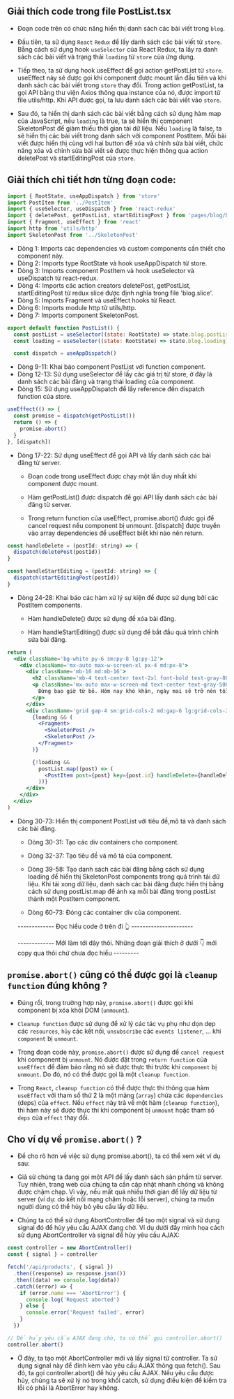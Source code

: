 ## Giải thích code trong file PostList.tsx

- Đoạn code trên có chức năng hiển thị danh sách các bài viết trong `blog`.

- Đầu tiên, ta sử dụng `React` `Redux` để lấy danh sách các bài viết từ `store`. Bằng cách sử dụng hook `useSelector` của React Redux, ta lấy ra danh sách các bài viết và trạng thái `loading` từ `store` của ứng dụng.

- Tiếp theo, ta sử dụng hook useEffect để gọi action getPostList từ `store`. useEffect này sẽ được gọi khi component được mount lần đầu tiên và khi danh sách các bài viết trong `store` thay đổi. Trong action getPostList, ta gọi API bằng thư viện Axios thông qua instance của nó, được import từ file utils/http. Khi API được gọi, ta lưu danh sách các bài viết vào `store`.

- Sau đó, ta hiển thị danh sách các bài viết bằng cách sử dụng hàm map của JavaScript, nếu `loading` là true, ta sẽ hiển thị component SkeletonPost để giảm thiểu thời gian tải dữ liệu. Nếu `loading` là false, ta sẽ hiển thị các bài viết trong danh sách với component PostItem. Mỗi bài viết được hiển thị cùng với hai button để xóa và chỉnh sửa bài viết, chức năng xóa và chỉnh sửa bài viết sẽ được thực hiện thông qua action deletePost và startEditingPost của `store`.

## Giải thích chi tiết hơn từng đoạn code:

```jsx
import { RootState, useAppDispatch } from 'store'
import PostItem from '../PostItem'
import { useSelector, useDispatch } from 'react-redux'
import { deletePost, getPostList, startEditingPost } from 'pages/blog/blog.slice'
import { Fragment, useEffect } from 'react'
import http from 'utils/http'
import SkeletonPost from '../SkeletonPost'
```

- Dòng 1: Imports các dependencies và custom components cần thiết cho component này.
- Dòng 2: Imports type RootState và hook useAppDispatch từ store.
- Dòng 3: Imports component PostItem và hook useSelector và useDispatch từ react-redux.
- Dòng 4: Imports các action creators deletePost, getPostList, startEditingPost từ redux slice được định nghĩa trong file 'blog.slice'.
- Dòng 5: Imports Fragment và useEffect hooks từ React.
- Dòng 6: Imports module http từ utils/http.
- Dòng 7: Imports component SkeletonPost.

```jsx
export default function PostList() {
  const postList = useSelector((state: RootState) => state.blog.postList)
  const loading = useSelector((state: RootState) => state.blog.loading)

  const dispatch = useAppDispatch()
```

- Dòng 9-11: Khai báo component PostList với function component.
- Dòng 12-13: Sử dụng useSelector để lấy các giá trị từ store, ở đây là danh sách các bài đăng và trạng thái loading của component.
- Dòng 15: Sử dụng useAppDispatch để lấy reference đến dispatch function của store.

```jsx
useEffect(() => {
  const promise = dispatch(getPostList())
  return () => {
    promise.abort()
  }
}, [dispatch])
```

- Dòng 17-22: Sử dụng useEffect để gọi API và lấy danh sách các bài đăng từ server.

  - Đoạn code trong useEffect được chạy một lần duy nhất khi component được mount.

  - Hàm getPostList() được dispatch để gọi API lấy danh sách các bài đăng từ server.

  - Trong return function của useEffect, promise.abort() được gọi để cancel request nếu component bị unmount.
    [dispatch] được truyền vào array dependencies để useEffect biết khi nào nên return.

```jsx
const handleDelete = (postId: string) => {
  dispatch(deletePost(postId))
}

const handleStartEditing = (postId: string) => {
  dispatch(startEditingPost(postId))
}
```

- Dòng 24-28: Khai báo các hàm xử lý sự kiện để được sử dụng bởi các PostItem components.

  - Hàm handleDelete() được sử dụng để xóa bài đăng.

  - Hàm handleStartEditing() được sử dụng để bắt đầu quá trình chỉnh sửa bài đăng.

```jsx
return (
  <div className='bg-white py-6 sm:py-8 lg:py-12'>
    <div className='mx-auto max-w-screen-xl px-4 md:px-8'>
      <div className='mb-10 md:mb-16'>
        <h2 className='mb-4 text-center text-2xl font-bold text-gray-800 md:mb-6 lg:text-3xl'>Được Dev Blog</h2>
        <p className='mx-auto max-w-screen-md text-center text-gray-500 md:text-lg'>
          Đừng bao giờ từ bỏ. Hôm nay khó khăn, ngày mai sẽ trở nên tồi tệ. Nhưng ngày mốt sẽ có nắng
        </p>
      </div>
      <div className='grid gap-4 sm:grid-cols-2 md:gap-6 lg:grid-cols-2 xl:grid-cols-2 xl:gap-8'>
        {loading && (
          <Fragment>
            <SkeletonPost />
            <SkeletonPost />
          </Fragment>
        )}

        {!loading &&
          postList.map((post) => (
            <PostItem post={post} key={post.id} handleDelete={handleDelete} handleStartEditing={handleStartEditing} />
          ))}
      </div>
    </div>
  </div>
)
```

- Dòng 30-73: Hiển thị component PostList với tiêu đề,mô tả và danh sách các bài đăng.

  - Dòng 30-31: Tạo các div containers cho component.

  - Dòng 32-37: Tạo tiêu đề và mô tả của component.

  - Dòng 39-58: Tạo danh sách các bài đăng bằng cách sử dụng loading để hiển thị SkeletonPost components trong quá trình tải dữ liệu. Khi tải xong dữ liệu, danh sách các bài đăng được hiển thị bằng cách sử dụng postList.map để ánh xạ mỗi bài đăng trong postList thành một PostItem component.

  - Dòng 60-73: Đóng các container div của component.

  ------------- Đọc hiểu code ở trên đi 👆 ----------------------

  ------------- Mới làm tới đây thôi. Những đoạn giải thích ở dưới 👇 mới copy qua thôi chứ chưa đọc hiểu ---------

## `promise.abort()` cũng có thể được gọi là `cleanup function` đúng không ?

- Đúng rồi, trong trường hợp này, `promise.abort()` được gọi khi component bị xóa khỏi DOM (`unmount`).

- `Cleanup function` được sử dụng để xử lý các tác vụ phụ như dọn dẹp các `resources`, `hủy` các kết nối, `unsubscribe` các `events listener`, ... khi `component` bị `unmount`.

- Trong đoạn code này, `promise.abort()` được sử dụng để `cancel request` khi component bị `unmount`. Nó được đặt trong `return function` của `useEffect` để đảm bảo rằng nó sẽ được thực thi trước khi `component` bị `unmount`. Do đó, nó có thể được gọi là một `cleanup function`.

- Trong `React`, `cleanup function` có thể được thực thi thông qua hàm `useEffect` với tham số thứ 2 là một mảng (`array`) chứa các `dependencies` (deps) của `effect`. Nếu `effect` này trả về một hàm (`cleanup function`), thì hàm này sẽ được thực thi khi component bị `unmount` hoặc tham số `deps` của `effect` thay đổi.

## Cho ví dụ về `promise.abort()` ?

- Để cho rõ hơn về việc sử dụng promise.abort(), ta có thể xem xét ví dụ sau:

- Giả sử chúng ta đang gọi một API để lấy danh sách sản phẩm từ server. Tuy nhiên, trang web của chúng ta cần cập nhật nhanh chóng và không được chậm chạp. Vì vậy, nếu mất quá nhiều thời gian để lấy dữ liệu từ server (ví dụ: do kết nối mạng chậm hoặc lỗi server), chúng ta muốn người dùng có thể hủy bỏ yêu cầu lấy dữ liệu.

- Chúng ta có thể sử dụng AbortController để tạo một signal và sử dụng signal đó để hủy yêu cầu AJAX đang chờ. Ví dụ dưới đây minh họa cách sử dụng AbortController và signal để hủy yêu cầu AJAX:

```jsx
const controller = new AbortController()
const { signal } = controller

fetch('/api/products', { signal })
  .then((response) => response.json())
  .then((data) => console.log(data))
  .catch((error) => {
    if (error.name === 'AbortError') {
      console.log('Request aborted')
    } else {
      console.error('Request failed', error)
    }
  })

// Để hủy yêu cầu AJAX đang chờ, ta có thể gọi controller.abort()
controller.abort()
```

- Ở đây, ta tạo một AbortController mới và lấy signal từ controller. Ta sử dụng signal này để đính kèm vào yêu cầu AJAX thông qua fetch(). Sau đó, ta gọi controller.abort() để hủy yêu cầu AJAX. Nếu yêu cầu được hủy, chúng ta sẽ xử lý nó trong khối catch, sử dụng điều kiện để kiểm tra lỗi có phải là AbortError hay không.
